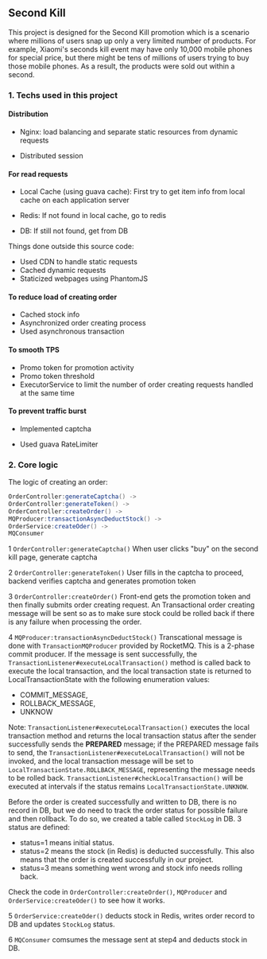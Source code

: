 ## Second Kill



This project is designed for the Second Kill promotion which is a scenario where millions of users snap up only a very limited number of products. For example, Xiaomi's seconds kill event may have only 10,000 mobile phones for special price, but there might be tens of millions of users trying to buy those mobile phones. As a result, the products were sold out within a second. 



### 1. Techs used in this project

#### Distribution

- Nginx: load balancing and separate static resources from dynamic requests

- Distributed session



#### For read requests

- Local Cache (using guava cache): First try to get item info from local cache on each application server

- Redis: If not found in local cache, go to redis
- DB: If still not found, get from DB



Things done outside this source code:

- Used CDN to handle static requests
- Cached dynamic requests
- Staticized webpages using PhantomJS



#### To reduce load of creating order

- Cached stock info
- Asynchronized order creating process
- Used asynchronous transaction



#### To smooth TPS

- Promo token for promotion activity
- Promo token threshold
- ExecutorService to limit the number of order creating requests handled at the same time



#### To prevent traffic burst

- Implemented captcha

- Used guava RateLimiter



### 2. Core logic

The logic of creating an order:

```java
OrderController:generateCaptcha() -> 
OrderController:generateToken() -> 
OrderController:createOrder() -> 
MQProducer:transactionAsyncDeductStock() -> 
OrderService:createOder() ->
MQConsumer
```



1 `OrderController:generateCaptcha()` When user clicks "buy" on the second kill page, generate captcha



2 `OrderController:generateToken()` User fills in the captcha to proceed, backend verifies captcha and generates promotion token



3 `OrderController:createOrder()` Front-end gets the promotion token and then finally submits order creating request. An Transactional  order creating message will be sent so as to make sure stock could be rolled back if there is any failure when processing the order. 



4 `MQProducer:transactionAsyncDeductStock()` Transcational message is done with `TransactionMQProducer` provided by RocketMQ. This is a 2-phase commit producer. If the message is sent successfully, the `TransactionListener#executeLocalTransaction()` method is called back to execute the local transaction, and the local transaction state is returned to LocalTransactionState with the following enumeration values:

- COMMIT_MESSAGE,
- ROLLBACK_MESSAGE,
- UNKNOW

Note: `TransactionListener#executeLocalTransaction()` executes the local transaction method and returns the local transaction status after the sender successfully sends the **PREPARED** message; if the PREPARED message fails to send, the `TransactionListener#executeLocalTransaction()` will not be invoked, and the local transaction message will be set to `LocalTransactionState.ROLLBACK_MESSAGE`, representing the message needs to be rolled back. `TransactionListener#checkLocalTransaction()` will be executed at intervals if the status remains `LocalTransactionState.UNKNOW`. 



Before the order is created successfully and written to DB, there is no record in DB, but we do need to track the order status for possible failure and then rollback. To do so, we created a table called `StockLog` in DB. 3 status are defined: 

- status=1 means initial status. 
- status=2 means the stock (in Redis) is deducted successfully. This also means that the order is created successfully in our project. 
- status=3 means something went wrong and stock info needs rolling back. 

Check the code in `OrderController:createOrder()`,  `MQProducer` and `OrderService:createOder()` to see how it works. 



5  `OrderService:createOder()` deducts stock in Redis, writes order record to DB and updates `StockLog` status. 



6 `MQConsumer` comsumes the message sent at step4 and deducts stock in DB. 

